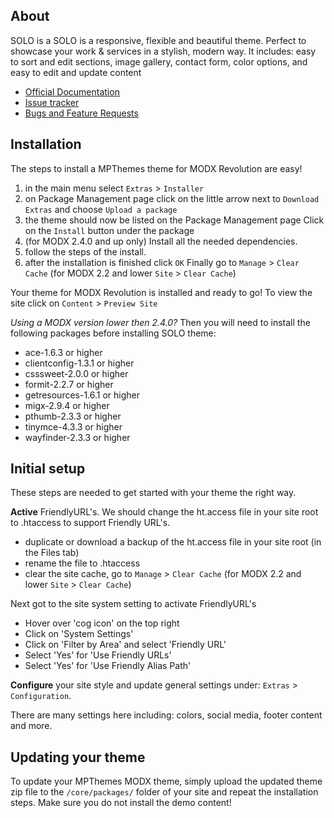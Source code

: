 ## About
SOLO is a SOLO is a responsive, flexible and beautiful theme. Perfect to showcase your work & services in a stylish, modern way.
It includes: easy to sort and edit sections, image gallery, contact form, color options, and easy to edit and update content

- [Official Documentation][1] 
- [Issue tracker][2]
- [Bugs and Feature Requests][3]


## Installation
The steps to install a MPThemes theme for MODX Revolution are easy!

1. in the main menu select `Extras` > `Installer`
3. on Package Management page click on the little arrow next to `Download Extras` and choose `Upload a package`
4. the theme should now be listed on the Package Management page Click on the `Install` button under the package
5. (for MODX 2.4.0 and up only) Install all the needed dependencies.
6. follow the steps of the install.
7. after the installation is finished click `OK` Finally go to `Manage` > `Clear Cache` (for MODX 2.2 and lower `Site` > `Clear Cache`)

Your theme for MODX Revolution is installed and ready to go! To view the site click on `Content` > `Preview Site`

*Using a MODX version lower then 2.4.0?*
Then you will need to install the following packages before installing SOLO theme:
- ace-1.6.3 or higher
- clientconfig-1.3.1 or higher
- csssweet-2.0.0 or higher
- formit-2.2.7 or higher
- getresources-1.6.1 or higher
- migx-2.9.4 or higher
- pthumb-2.3.3 or higher
- tinymce-4.3.3 or higher
- wayfinder-2.3.3 or higher


## Initial setup
These steps are needed to get started with your theme the right way.

**Active** FriendlyURL's. We should change the ht.access file in your site root to .htaccess to support Friendly URL's.
   - duplicate or download a backup of the ht.access file in your site root (in the Files tab)
   - rename the file to .htaccess
   - clear the site cache, go to `Manage` > `Clear Cache` (for MODX 2.2 and lower `Site` > `Clear Cache`)

Next got to the site system setting to activate FriendlyURL's
   - Hover over 'cog icon' on the top right 
   - Click on 'System Settings'
   - Click on 'Filter by Area' and select 'Friendly URL'
   - Select 'Yes' for 'Use Friendly URLs'
   - Select 'Yes' for 'Use Friendly Alias Path'

**Configure** your site style and update general settings under: `Extras` > `Configuration`.

There are many settings here including: colors, social media, footer content and more.


## Updating your theme
To update your MPThemes MODX theme, simply upload the updated theme zip file to the `/core/packages/` folder of your site and repeat the installation steps.
Make sure you do not install the demo content!


[1]: http://mpthemes.com
[2]: https://bitbucket.org/DESIGNfromWITHIN/solo/issues
[3]: https://bitbucket.org/DESIGNfromWITHIN/solo/issues